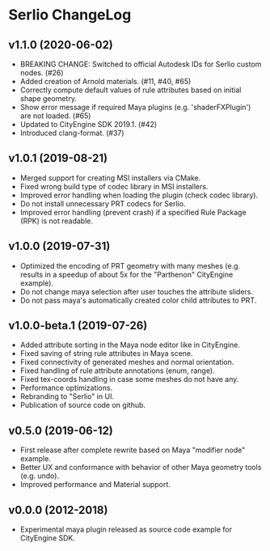 # Serlio ChangeLog

## v1.1.0 (2020-06-02)
* BREAKING CHANGE: Switched to official Autodesk IDs for Serlio custom nodes. (#26)
* Added creation of Arnold materials. (#11, #40, #65)
* Correctly compute default values of rule attributes based on initial shape geometry.
* Show error message if required Maya plugins (e.g. 'shaderFXPlugin') are not loaded. (#65)
* Updated to CityEngine SDK 2019.1. (#42)
* Introduced clang-format. (#37)

## v1.0.1 (2019-08-21)
* Merged support for creating MSI installers via CMake.
* Fixed wrong build type of codec library in MSI installers.
* Improved error handling when loading the plugin (check codec library).
* Do not install unnecessary PRT codecs for Serlio.
* Improved error handling (prevent crash) if a specified Rule Package (RPK) is not readable.

## v1.0.0 (2019-07-31)
* Optimized the encoding of PRT geometry with many meshes (e.g. results in a speedup of about 5x for the "Parthenon" CityEngine example).
* Do not change maya selection after user touches the attribute sliders.
* Do not pass maya's automatically created color child attributes to PRT.

## v1.0.0-beta.1 (2019-07-26)
* Added attribute sorting in the Maya node editor like in CityEngine.
* Fixed saving of string rule attributes in Maya scene.
* Fixed connectivity of generated meshes and normal orientation.
* Fixed handling of rule attribute annotations (enum, range).
* Fixed tex-coords handling in case some meshes do not have any.
* Performance optimizations.
* Rebranding to "Serlio" in UI.
* Publication of source code on github.

## v0.5.0 (2019-06-12)
* First release after complete rewrite based on Maya "modifier node" example.
* Better UX and conformance with behavior of other Maya geometry tools (e.g. undo). 
* Improved performance and Material support. 

## v0.0.0 (2012-2018)
* Experimental maya plugin released as source code example for CityEngine SDK.